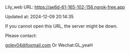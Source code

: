 Lily_web URL: https://ae6d-61-165-102-156.ngrok-free.app

Updated at: 2024-12-09 20:14:35

If you cannot open this URL, the server might be down.

Please contact: 

goley04@foxmail.com Or Wechat:GL_yeaH